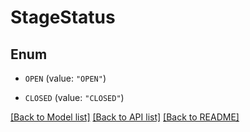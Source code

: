 # StageStatus

## Enum


* `OPEN` (value: `"OPEN"`)

* `CLOSED` (value: `"CLOSED"`)


[[Back to Model list]](../README.md#documentation-for-models) [[Back to API list]](../README.md#documentation-for-api-endpoints) [[Back to README]](../README.md)


